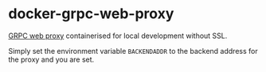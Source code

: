 # docker-grpc-web-proxy
[GRPC web proxy]("https://github.com/improbable-eng/grpc-web") containerised for local development without SSL.

Simply set the environment variable `BACKENDADDR` to the backend address for the proxy and you are set.
